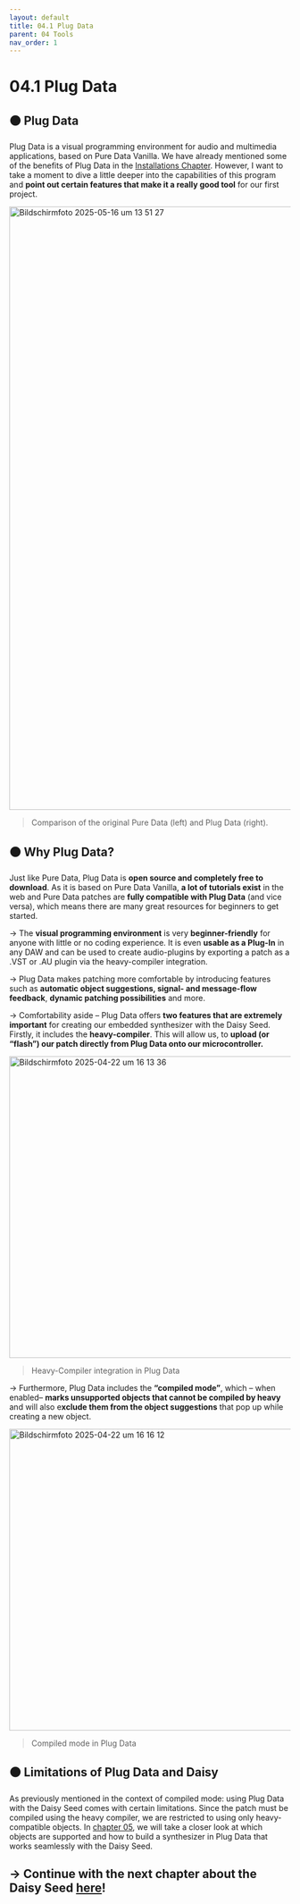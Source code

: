 ```yaml
---
layout: default
title: 04.1 Plug Data
parent: 04 Tools
nav_order: 1
---
```


# 04.1 Plug Data

## 🟠 Plug Data

Plug Data is a visual programming environment for audio and multimedia applications, based on Pure Data Vanilla. We have already mentioned some of the benefits of Plug Data in the [Installations Chapter]({{site.baseurl}}/chapter-02/02-Installations). However, I want to take a moment to dive a little deeper into the capabilities of this program and **point out certain features that make it a really good tool** for our first project.

<img width="1080" alt="Bildschirmfoto 2025-05-16 um 13 51 27" src="https://github.com/user-attachments/assets/cf08f6a5-1faa-4fc4-b15a-1b58fdea1e5f" />

> Comparison of the original Pure Data (left) and Plug Data (right).

## 🟠 Why Plug Data?
Just like Pure Data, Plug Data is **open source and completely free to download**. As it is based on Pure Data Vanilla, **a lot of tutorials exist** in the web and Pure Data patches are **fully compatible with Plug Data** (and vice versa), which means there are many great resources for beginners to get started. 

→ The **visual programming environment** is very **beginner-friendly** for anyone with little or no coding experience. It is even **usable as a Plug-In** in any DAW and can be used to create audio-plugins by exporting a patch as a .VST or .AU plugin via the heavy-compiler integration.

→ Plug Data makes patching more comfortable by introducing features such as **automatic object suggestions, signal- and message-flow feedback**, **dynamic patching possibilities** and more.

→ Comfortability aside – Plug Data offers **two features that are extremely important** for creating our embedded synthesizer with the Daisy Seed. Firstly, it includes the **heavy-compiler**. This will allow us, to **upload (or “flash”) our patch directly from Plug Data onto our microcontroller.** 

<img width="540" alt="Bildschirmfoto 2025-04-22 um 16 13 36" src="https://github.com/user-attachments/assets/e69faecd-58f7-4b33-a3ef-5c2b7f668ed2" />

> Heavy-Compiler integration in Plug Data

→ Furthermore, Plug Data includes the **“compiled mode”**, which – when enabled– **marks unsupported objects that cannot be compiled by heavy** and will also e**xclude them from the object suggestions** that pop up while creating a new object. 

<img width="540" alt="Bildschirmfoto 2025-04-22 um 16 16 12" src="https://github.com/user-attachments/assets/5318d019-bc78-45d5-b991-c55a9a1c7d43" />

> Compiled mode in Plug Data

## 🟠 Limitations of Plug Data and Daisy

As previously mentioned in the context of compiled mode: using Plug Data with the Daisy Seed comes with certain limitations. Since the patch must be compiled using the heavy compiler, we are restricted to using only heavy-compatible objects. In [chapter 05]({{site.baseurl}}/chapter-05/05-programming-a-synth), we will take a closer look at which objects are supported and how to build a synthesizer in Plug Data that works seamlessly with the Daisy Seed.

## → Continue with the next chapter about the Daisy Seed [here]({{site.baseurl}}/chapter-04/04-2-daisy-seed)!


